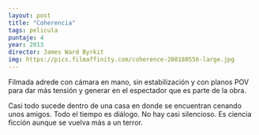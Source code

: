 ```yaml
---
layout: post
title: "Coherencia"
tags: pelicula
puntaje: 4
year: 2013
director: James Ward Byrkit
img: https://pics.filmaffinity.com/coherence-280180556-large.jpg
---
```


Filmada adrede con cámara en mano, sin estabilización y con planos POV para dar más tensión y generar en el espectador que es parte de la obra. 

Casi todo sucede dentro de una casa en donde se encuentran cenando unos amigos. Todo el tiempo es diálogo. No hay casi silencioso. Es ciencia ficción aunque se vuelva más a un terror.
